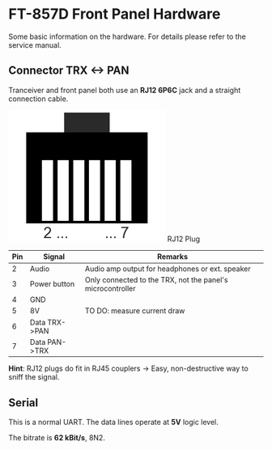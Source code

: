 # FT-857D Front Panel Hardware
Some basic information on the hardware. For details please refer to the service manual.

## Connector TRX <-> PAN
Tranceiver and front panel both use an __RJ12 6P6C__ jack and a straight connection cable.

![RJ12 Plug](images/Rj_12.png) RJ12 Plug

Pin |  Signal         | Remarks
----|-----------------|-------------------------------------------------
2   | Audio			      | Audio amp output for headphones or ext. speaker
3   | Power button    | Only connected to the TRX, not the panel's microcontroller
4   | GND             |
5   | 8V              | TO DO: measure current draw
6   | Data TRX->PAN   |
7   | Data PAN->TRX   |

__Hint__: RJ12 plugs do fit in RJ45 couplers -> Easy, non-destructive way to sniff the signal.


## Serial
This is a normal UART. The data lines operate at __5V__ logic level.

The bitrate is __62 kBit/s__, 8N2.
 
